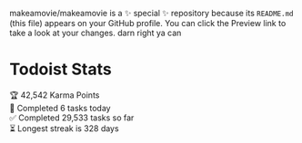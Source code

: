 makeamovie/makeamovie is a ✨ special ✨ repository because its `README.md` (this file) appears on your GitHub profile.
You can click the Preview link to take a look at your changes. darn right ya can

# Todoist Stats

<!-- TODO-IST:START -->
🏆  42,542 Karma Points           
🌸  Completed 6 tasks today           
✅  Completed 29,533 tasks so far           
⏳  Longest streak is 328 days
<!-- TODO-IST:END -->